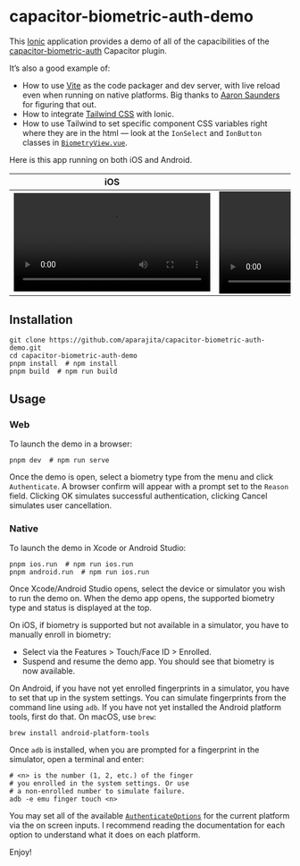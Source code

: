 <div class="markdown-body">

# capacitor-biometric-auth-demo

This [Ionic](https://ionicframework.com) application provides a demo of all of the capacibilities of the [capacitor-biometric-auth](https://github.com/aparajita/capacitor-biometric-auth) Capacitor plugin.

It’s also a good example of:

- How to use [Vite](https://vitejs.dev) as the code packager and dev server, with live reload even when running on native platforms. Big thanks to [Aaron Saunders](https://www.youtube.com/c/AaronSaundersCI) for figuring that out.
- How to integrate [Tailwind CSS](https://tailwindcss.com) with Ionic.
- How to use Tailwind to set specific component CSS variables right where they are in the html — look at the `IonSelect` and `IonButton` classes in [`BiometryView.vue`](./src/components/BiometryView.vue).

Here is this app running on both iOS and Android.

| iOS                                                                                                                            | Android                                                                                                                        |
| ------------------------------------------------------------------------------------------------------------------------------ | ------------------------------------------------------------------------------------------------------------------------------ |
| <video src="https://user-images.githubusercontent.com/22218/177023147-1f9abce4-2dc3-4157-8bf1-d8d9fdba3977.mp4" width="352" /> | <video src="https://user-images.githubusercontent.com/22218/177023168-d7c18a4b-a2f9-49f9-ae39-40884219c128.mp4" width="365" /> |

## Installation

```shell
git clone https://github.com/aparajita/capacitor-biometric-auth-demo.git
cd capacitor-biometric-auth-demo
pnpm install  # npm install
pnpm build  # npm run build
```

## Usage

### Web

To launch the demo in a browser:

```shell
pnpm dev  # npm run serve
```

Once the demo is open, select a biometry type from the menu and click `Authenticate`. A browser confirm will appear with a prompt set to the `Reason` field. Clicking OK simulates successful authentication, clicking Cancel simulates user cancellation.

### Native

To launch the demo in Xcode or Android Studio:

```shell
pnpm ios.run  # npm run ios.run
pnpm android.run  # npm run ios.run
```

Once Xcode/Android Studio opens, select the device or simulator you wish to run the demo on. When the demo app opens, the supported biometry type and status is displayed at the top.

On iOS, if biometry is supported but not available in a simulator, you have to manually enroll in biometry:

- Select via the Features > Touch/Face ID > Enrolled.
- Suspend and resume the demo app. You should see that biometry is now available.

On Android, if you have not yet enrolled fingerprints in a simulator, you have to set that up in the system settings. You can simulate fingerprints from the command line using `adb`. If you have not yet installed the Android platform tools, first do that. On macOS, use `brew`:

```shell
brew install android-platform-tools
```

Once `adb` is installed, when you are prompted for a fingerprint in the simulator, open a terminal and enter:

```shell
# <n> is the number (1, 2, etc.) of the finger
# you enrolled in the system settings. Or use
# a non-enrolled number to simulate failure.
adb -e emu finger touch <n>
```

You may set all of the available [`AuthenticateOptions`](https://github.com/aparajita/capacitor-biometric-auth/blob/main/src/definitions.ts#L36) for the current platform via the on screen inputs. I recommend reading the documentation for each option to understand what it does on each platform.

Enjoy!

</div>
